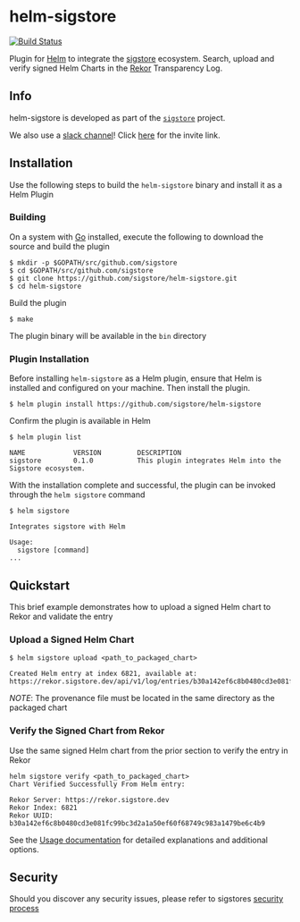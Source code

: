 # helm-sigstore

[![Build Status](https://github.com/sigstore/helm-sigstore/workflows/CI/badge.svg?branch=main)](https://github.com/sigstore/helm-sigstore/actions?workflow=CI)

Plugin for [Helm](https://helm.sh/) to integrate the [sigstore](https://sigstore.dev/) ecosystem. Search, upload and verify signed Helm Charts in the [Rekor](https://github.com/sigstore/rekor) Transparency Log. 

## Info

helm-sigstore is developed as part of the [`sigstore`](https://sigstore.dev) project.

We also use a [slack channel](https://sigstore.slack.com)!
Click [here](https://join.slack.com/t/sigstore/shared_invite/zt-mhs55zh0-XmY3bcfWn4XEyMqUUutbUQ) for the invite link.

## Installation

Use the following steps to build the `helm-sigstore` binary and install it as a Helm Plugin

### Building

On a system with [Go](https://golang.org/) installed, execute the following to download the source and build the plugin

```shell
$ mkdir -p $GOPATH/src/github.com/sigstore
$ cd $GOPATH/src/github.com/sigstore
$ git clone https://github.com/sigstore/helm-sigstore.git
$ cd helm-sigstore
```

Build the plugin

```shell
$ make
```

The plugin binary will be available in the `bin` directory

### Plugin Installation

Before installing `helm-sigstore` as a Helm plugin, ensure that Helm is installed and configured on your machine. Then install the plugin.

```shell
$ helm plugin install https://github.com/sigstore/helm-sigstore
```

Confirm the plugin is available in Helm

```
$ helm plugin list

NAME            VERSION         DESCRIPTION                                                                  
sigstore        0.1.0           This plugin integrates Helm into the Sigstore ecosystem.                     
```

With the installation complete and successful, the plugin can be invoked through the `helm sigstore` command

```shell
$ helm sigstore

Integrates sigstore with Helm

Usage:
  sigstore [command]
...
```

## Quickstart

This brief example demonstrates how to upload a signed Helm chart to Rekor and validate the entry

### Upload a Signed Helm Chart

```
$ helm sigstore upload <path_to_packaged_chart>

Created Helm entry at index 6821, available at: https://rekor.sigstore.dev/api/v1/log/entries/b30a142ef6c8b0480cd3e081fc99bc3d2a1a50ef60f68749c983a1479be6c4b9
```

_NOTE_: The provenance file must be located in the same directory as the packaged chart

### Verify the Signed Chart from Rekor

Use the same signed Helm chart from the prior section to verify the entry in Rekor

```shell
helm sigstore verify <path_to_packaged_chart>
Chart Verified Successfully From Helm entry:

Rekor Server: https://rekor.sigstore.dev
Rekor Index: 6821
Rekor UUID: b30a142ef6c8b0480cd3e081fc99bc3d2a1a50ef60f68749c983a1479be6c4b9
```

See the [Usage documentation](USAGE.md) for detailed explanations and additional options. 

## Security

Should you discover any security issues, please refer to sigstores [security
process](https://github.com/sigstore/community/blob/main/SECURITY.md)

